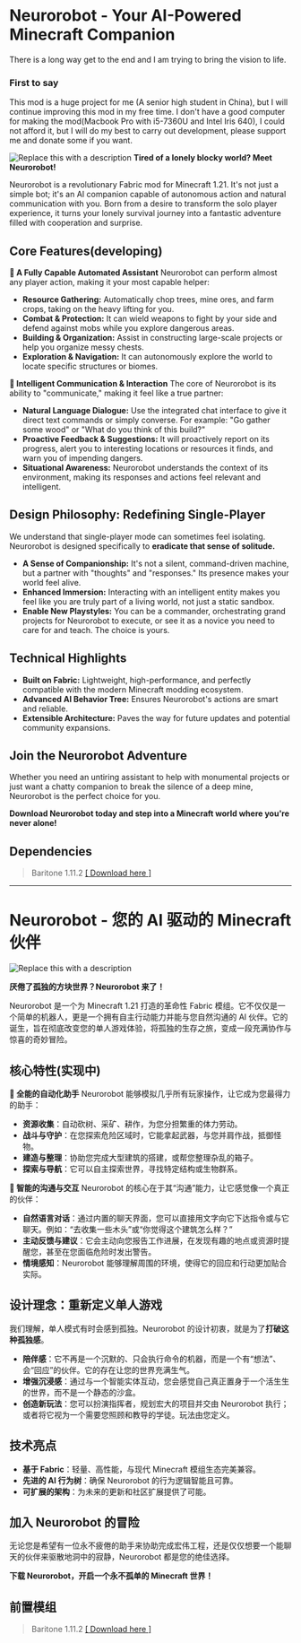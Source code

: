 # **Neurorobot - Your AI-Powered Minecraft Companion**

There is a long way get to the end and I am trying to bring the vision to life.

### First to say
This mod is a huge project for me (A senior high student in China), but I will continue improving this mod in my free time. I don't have a good computer for making the mod(Macbook Pro with i5-7360U and Intel Iris 640), I could not afford it, but I will do my best to carry out development, please support me and donate some if you want.

![Replace this with a description](https://cdn.modrinth.com/data/cached_images/16e5eab27b2d509645194c2f0ac17ea040360134_0.webp)
**Tired of a lonely blocky world? Meet Neurorobot!**

Neurorobot is a revolutionary Fabric mod for Minecraft 1.21. It's not just a simple bot; it's an AI companion capable of autonomous action and natural communication with you. Born from a desire to transform the solo player experience, it turns your lonely survival journey into a fantastic adventure filled with cooperation and surprise.

## **Core Features**(developing)

**🤖 A Fully Capable Automated Assistant**
Neurorobot can perform almost any player action, making it your most capable helper:
*   **Resource Gathering:** Automatically chop trees, mine ores, and farm crops, taking on the heavy lifting for you.
*   **Combat & Protection:** It can wield weapons to fight by your side and defend against mobs while you explore dangerous areas.
*   **Building & Organization:** Assist in constructing large-scale projects or help you organize messy chests.
*   **Exploration & Navigation:** It can autonomously explore the world to locate specific structures or biomes.

**💬 Intelligent Communication & Interaction**
The core of Neurorobot is its ability to "communicate," making it feel like a true partner:
*   **Natural Language Dialogue:** Use the integrated chat interface to give it direct text commands or simply converse. For example: "Go gather some wood" or "What do you think of this build?"
*   **Proactive Feedback & Suggestions:** It will proactively report on its progress, alert you to interesting locations or resources it finds, and warn you of impending dangers.
*   **Situational Awareness:** Neurorobot understands the context of its environment, making its responses and actions feel relevant and intelligent.

## **Design Philosophy: Redefining Single-Player**

We understand that single-player mode can sometimes feel isolating. Neurorobot is designed specifically to **eradicate that sense of solitude.**

*   **A Sense of Companionship:** It's not a silent, command-driven machine, but a partner with "thoughts" and "responses." Its presence makes your world feel alive.
*   **Enhanced Immersion:** Interacting with an intelligent entity makes you feel like you are truly part of a living world, not just a static sandbox.
*   **Enable New Playstyles:** You can be a commander, orchestrating grand projects for Neurorobot to execute, or see it as a novice you need to care for and teach. The choice is yours.

## **Technical Highlights**

*   **Built on Fabric:** Lightweight, high-performance, and perfectly compatible with the modern Minecraft modding ecosystem.
*   **Advanced AI Behavior Tree:** Ensures Neurorobot's actions are smart and reliable.
*   **Extensible Architecture:** Paves the way for future updates and potential community expansions.

## **Join the Neurorobot Adventure**

Whether you need an untiring assistant to help with monumental projects or just want a chatty companion to break the silence of a deep mine, Neurorobot is the perfect choice for you.

**Download Neurorobot today and step into a Minecraft world where you're never alone!**

## **Dependencies**
> Baritone 1.11.2   [[ Download here ]](https://github.com/cabaletta/baritone/releases/download/v1.11.2/baritone-api-fabric-1.11.2.jar)

---

# **Neurorobot - 您的 AI 驱动的 Minecraft 伙伴**

![Replace this with a description](https://cdn.modrinth.com/data/cached_images/16e5eab27b2d509645194c2f0ac17ea040360134_0.webp)


**厌倦了孤独的方块世界？Neurorobot 来了！**

Neurorobot 是一个为 Minecraft 1.21 打造的革命性 Fabric 模组。它不仅仅是一个简单的机器人，更是一个拥有自主行动能力并能与您自然沟通的 AI 伙伴。它的诞生，旨在彻底改变您的单人游戏体验，将孤独的生存之旅，变成一段充满协作与惊喜的奇妙冒险。

## **核心特性**(实现中)

**🤖 全能的自动化助手**
Neurorobot 能够模拟几乎所有玩家操作，让它成为您最得力的助手：
*   **资源收集**：自动砍树、采矿、耕作，为您分担繁重的体力劳动。
*   **战斗与守护**：在您探索危险区域时，它能拿起武器，与您并肩作战，抵御怪物。
*   **建造与整理**：协助您完成大型建筑的搭建，或帮您整理杂乱的箱子。
*   **探索与导航**：它可以自主探索世界，寻找特定结构或生物群系。

**💬 智能的沟通与交互**
Neurorobot 的核心在于其“沟通”能力，让它感觉像一个真正的伙伴：
*   **自然语言对话**：通过内置的聊天界面，您可以直接用文字向它下达指令或与它聊天。例如：“去收集一些木头”或“你觉得这个建筑怎么样？”
*   **主动反馈与建议**：它会主动向您报告工作进展，在发现有趣的地点或资源时提醒您，甚至在您面临危险时发出警告。
*   **情境感知**：Neurorobot 能够理解周围的环境，使得它的回应和行动更加贴合实际。

## **设计理念：重新定义单人游戏**

我们理解，单人模式有时会感到孤独。Neurorobot 的设计初衷，就是为了**打破这种孤独感**。

*   **陪伴感**：它不再是一个沉默的、只会执行命令的机器，而是一个有“想法”、会“回应”的伙伴。它的存在让您的世界充满生气。
*   **增强沉浸感**：通过与一个智能实体互动，您会感觉自己真正置身于一个活生生的世界，而不是一个静态的沙盒。
*   **创造新玩法**：您可以扮演指挥者，规划宏大的项目并交由 Neurorobot 执行；或者将它视为一个需要您照顾和教导的学徒。玩法由您定义。

## **技术亮点**

*   **基于 Fabric**：轻量、高性能，与现代 Minecraft 模组生态完美兼容。
*   **先进的 AI 行为树**：确保 Neurorobot 的行为逻辑智能且可靠。
*   **可扩展的架构**：为未来的更新和社区扩展提供了可能。

## **加入 Neurorobot 的冒险**

无论您是希望有一位永不疲倦的助手来协助完成宏伟工程，还是仅仅想要一个能聊天的伙伴来驱散地洞中的寂静，Neurorobot 都是您的绝佳选择。

**下载 Neurorobot，开启一个永不孤单的 Minecraft 世界！**

## **前置模组**
> Baritone 1.11.2   [[ Download here ]](https://github.com/cabaletta/baritone/releases/download/v1.11.2/baritone-api-fabric-1.11.2.jar)
